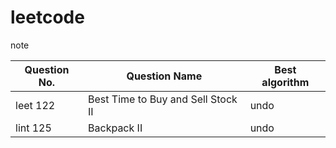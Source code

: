 # leetcode
note

| Question No. | Question Name | Best algorithm |
| ------| ------ | ------ |
| leet 122 | Best Time to Buy and Sell Stock II | undo |
| lint 125  | Backpack II | undo |
